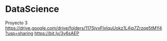 # DataScience
Proyecto 3
https://drive.google.com/drive/folders/117SjvvFlxIquUokz1L4jp7Zrzqe5tMY4?usp=sharing
https://bit.ly/3y6sAEP
